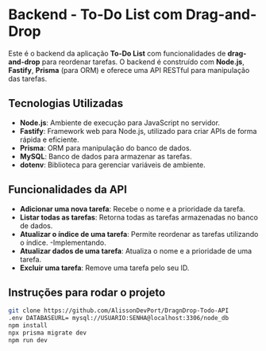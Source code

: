 # Backend - To-Do List com Drag-and-Drop

Este é o backend da aplicação **To-Do List** com funcionalidades de **drag-and-drop** para reordenar tarefas. O backend é construído com **Node.js**, **Fastify**, **Prisma** (para ORM) e oferece uma API RESTful para manipulação das tarefas.

## Tecnologias Utilizadas

- **Node.js**: Ambiente de execução para JavaScript no servidor.
- **Fastify**: Framework web para Node.js, utilizado para criar APIs de forma rápida e eficiente.
- **Prisma**: ORM para manipulação do banco de dados.
- **MySQL**: Banco de dados para armazenar as tarefas.
- **dotenv**: Biblioteca para gerenciar variáveis de ambiente.

## Funcionalidades da API

- **Adicionar uma nova tarefa**: Recebe o nome e a prioridade da tarefa.
- **Listar todas as tarefas**: Retorna todas as tarefas armazenadas no banco de dados.
- **Atualizar o índice de uma tarefa**: Permite reordenar as tarefas utilizando o índice. -Implementando.
- **Atualizar dados de uma tarefa**: Atualiza o nome e a prioridade de uma tarefa.
- **Excluir uma tarefa**: Remove uma tarefa pelo seu ID.

## Instruções para rodar o projeto

``` bash
git clone https://github.com/AlissonDevPort/DragnDrop-Todo-API
.env DATABASEURL= mysql://USUARIO:SENHA@localhost:3306/node_db
npm install
npx prisma migrate dev
npm run dev
```